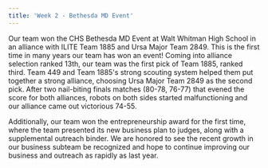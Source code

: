 ```yaml
---
title: 'Week 2 - Bethesda MD Event'
---
```


Our team won the CHS Bethesda MD Event at Walt Whitman High School in an alliance with ILITE Team 1885 and Ursa Major Team 2849. This is the first time in many years our team has won an event! Coming into alliance selection ranked 13th, our team was the first pick of Team 1885, ranked third. Team 449 and Team 1885's strong scouting system helped them put together a strong alliance, choosing Ursa Major Team 2849 as the second pick. After two nail-biting finals matches (80-78, 76-77) that evened the score for both alliances, robots on both sides started malfunctioning and our alliance came out victorious 74-55.

Additionally, our team won the entrepreneurship award for the first time, where the team presented its new business plan to judges, along with a supplemental outreach binder. We are honored to see the recent growth in our business subteam be recognized and hope to continue improving our business and outreach as rapidly as last year.